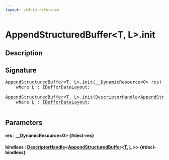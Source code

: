 ```yaml
---
layout: stdlib-reference
---
```


# AppendStructuredBuffer\<T, L\>\.init

## Description





## Signature 

<pre>
<a href="/stdlib-reference/types/appendstructuredbuffer-06g/index" class="code_type">AppendStructuredBuffer</a>&lt;<a href="/stdlib-reference/types/appendstructuredbuffer-06g/index#typeparam-T" class="code_type">T</a>, <a href="/stdlib-reference/types/appendstructuredbuffer-06g/index#typeparam-L" class="code_type">L</a>&gt;.<a href="/stdlib-reference/types/appendstructuredbuffer-06g/init">init</a>(__DynamicResource&lt;0&gt; <a href="/stdlib-reference/types/appendstructuredbuffer-06g/init#decl-res" class="code_param">res</a>)
    <span class='code_keyword'>where</span> <a href="/stdlib-reference/types/appendstructuredbuffer-06g/index#typeparam-L" class="code_type">L</a> : <a href="/stdlib-reference/interfaces/ibufferdatalayout-017b/index" class="code_type">IBufferDataLayout</a>;

<a href="/stdlib-reference/types/appendstructuredbuffer-06g/index" class="code_type">AppendStructuredBuffer</a>&lt;<a href="/stdlib-reference/types/appendstructuredbuffer-06g/index#typeparam-T" class="code_type">T</a>, <a href="/stdlib-reference/types/appendstructuredbuffer-06g/index#typeparam-L" class="code_type">L</a>&gt;.<a href="/stdlib-reference/types/appendstructuredbuffer-06g/init">init</a>(<a href="/stdlib-reference/types/descriptorhandle-0a/index" class="code_type">DescriptorHandle</a>&lt;<a href="/stdlib-reference/types/appendstructuredbuffer-06g/index" class="code_type">AppendStructuredBuffer</a>&lt;<a href="/stdlib-reference/types/appendstructuredbuffer-06g/index#typeparam-T" class="code_type">T</a>, <a href="/stdlib-reference/types/appendstructuredbuffer-06g/index#typeparam-L" class="code_type">L</a>&gt;&gt; <a href="/stdlib-reference/types/appendstructuredbuffer-06g/init#decl-bindless" class="code_param">bindless</a>)
    <span class='code_keyword'>where</span> <a href="/stdlib-reference/types/appendstructuredbuffer-06g/index#typeparam-L" class="code_type">L</a> : <a href="/stdlib-reference/interfaces/ibufferdatalayout-017b/index" class="code_type">IBufferDataLayout</a>;

</pre>

## Parameters

#### res  : \_\_DynamicResource\<0\> {#decl-res}
#### bindless  : [DescriptorHandle](/stdlib-reference/types/descriptorhandle-0a/index)\<[AppendStructuredBuffer](/stdlib-reference/types/appendstructuredbuffer-06g/index)\<[T](/stdlib-reference/types/appendstructuredbuffer-06g/index#typeparam-T), [L](/stdlib-reference/types/appendstructuredbuffer-06g/index#typeparam-L) \>\> {#decl-bindless}

